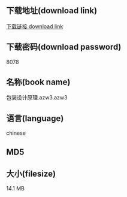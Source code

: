 ## 下载地址(download link)
[下载链接 download link](https://tutu365.netlify.app/?s=%E5%8C%85%E8%A3%85%E8%AE%BE%E8%AE%A1%E5%8E%9F%E7%90%86.azw3)

## 下载密码(download password)
8078

## 名称(book name)
包装设计原理.azw3.azw3

## 语言(language)
chinese

## MD5


## 大小(filesize)
14.1 MB
